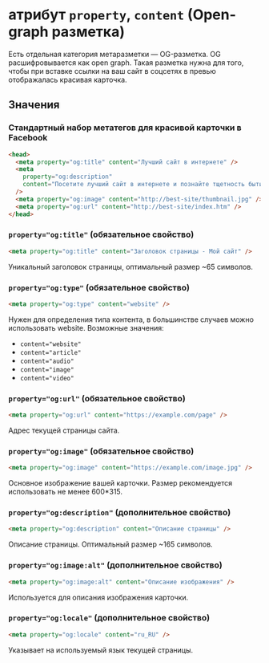 # атрибут `property`, `content` (Open-graph разметка)

Есть отдельная категория метаразметки — OG-разметка. OG расшифровывается как open graph. Такая разметка нужна для того, чтобы при вставке ссылки на ваш сайт в соцсетях в превью отображалась красивая карточка.

## Значения

### Стандартный набор метатегов для красивой карточки в Facebook

```html
<head>
  <meta property="og:title" content="Лучший сайт в интернете" />
  <meta
    property="og:description"
    content="Посетите лучший сайт в интернете и познайте тщетность бытия"
  />
  <meta property="og:image" content="http://best-site/thumbnail.jpg" />
  <meta property="og:url" content="http://best-site/index.htm" />
</head>
```

### `property="og:title"` (обязательное свойство)

```html
<meta property="og:title" content="Заголовок страницы - Мой сайт" />
```

Уникальный заголовок страницы, оптимальный размер ~65 символов.

### `property="og:type"` (обязательное свойство)

```html
<meta property="og:type" content="website" />
```

Нужен для определения типа контента, в большинстве случаев можно использовать website. Возможные значения:

- `content="website"`
- `content="article"`
- `content="audio"`
- `content="image"`
- `content="video"`

### `property="og:url"` (обязательное свойство)

```html
<meta property="og:url" content="https://example.com/page" />
```

Адрес текущей страницы сайта.

### `property="og:image"` (обязательное свойство)

```html
<meta property="og:image" content="https://example.com/image.jpg" />
```

Основное изображение вашей карточки. Размер рекомендуется использовать не менее 600\*315.

### `property="og:description"` (дополнительное свойство)

```html
<meta property="og:description" content="Описание страницы" />
```

Описание страницы. Оптимальный размер ~165 символов.

### `property="og:image:alt"` (дополнительное свойство)

```html
<meta property="og:image:alt" content="Описание изображения" />
```

Используется для описания изображения карточки.

### `property="og:locale"` (дополнительное свойство)

```html
<meta property="og:locale" content="ru_RU" />
```

Указывает на используемый язык текущей страницы.
